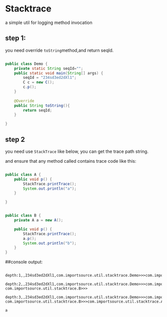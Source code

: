 # Stacktrace
a simple util for logging method invocation


## step 1:

you need override `toString`method,and return seqId.

```java

public class Demo {
    private static String seqId="";
	public static void main(String[] args) {
		seqId = "234sd3ed2dXl1";
		C c = new C();
		c.p();
	}
	
	@Override
	public String toString(){
		return seqId;
	}

}
```
## step 2

you need use `StackTrace` like below, you can get the trace path string.

and ensure that any method called contains trace code like this:

```java

public class A {
	public void p() {
		StackTrace.printTrace();
		System.out.println("a");
	}

}
```

```java

public class B {
	private A a = new A();

	public void p() {
		StackTrace.printTrace();
		a.p();
		System.out.println("b");
	}
}
```

##console output:

```log

depth:1,,234sd3ed2dXl1,com.importsource.util.stacktrace.Demo>>>com.importsource.util.stacktrace.C>>>

depth:2,,234sd3ed2dXl1,com.importsource.util.stacktrace.Demo>>>com.importsource.util.stacktrace.C>>>
com.importsource.util.stacktrace.B>>>

depth:3,,234sd3ed2dXl1,com.importsource.util.stacktrace.Demo>>>com.importsource.util.stacktrace.C>>>
com.importsource.util.stacktrace.B>>>com.importsource.util.stacktrace.A>>>

a

```
